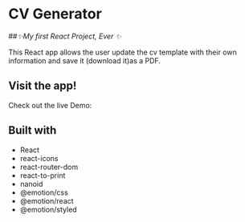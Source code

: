 # CV Generator
##_✨My first React Project, Ever ✨_

This React app allows the user update the cv template with their own information and save it (download it)as a PDF.

## Visit the app!

Check out the live Demo: 

## Built with

- React
- react-icons
- react-router-dom
- react-to-print
- nanoid
- @emotion/css
- @emotion/react
- @emotion/styled
